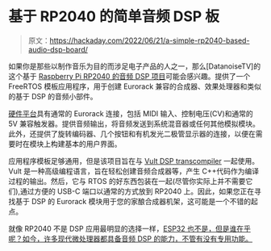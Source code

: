 # 基于 RP2040 的简单音频 DSP 板

> 原文：<https://hackaday.com/2022/06/21/a-simple-rp2040-based-audio-dsp-board/>

如果你是那些以制作音乐为目的而涉足电子产品的人之一，那么[DatanoiseTV]的这个基于 [Raspberry Pi RP2040 的音频 DSP 项目](https://github.com/DatanoiseTV/RP2040-DSP-FreeRTOS-Template)可能会感兴趣。提供了一个 FreeRTOS 模板应用程序，用于创建 Eurorack 兼容的合成器、效果处理器和类似的基于 DSP 的音频小部件。

[硬件平台](https://github.com/DatanoiseTV/RP2040-DSP-FreeRTOS-Template/tree/main/hardware)具有通常的 Eurorack 连接，包括 MIDI 输入、控制电压(CV)和通常的 5V 兼容触发器。提供音频输出，将音频发送到系统混音器或任何其他模拟模块。此外，还提供了旋转编码器、几个按钮和有机发光二极管显示器的连接，以便在需要时在模块上构建基本的用户界面。

应用程序模板足够通用，但是该项目旨在与 [Vult DSP transcompiler](https://github.com/vult-dsp/vult) 一起使用。Vult 是一种高级编程语言，旨在轻松创建音频合成器等，产生 C++代码作为编译过程的输出。然后，它与 RTOS 的好东西包装在一起(尽管你实际上并不需要它们),通过方便的 USB-C 端口以通常的方式放到 RP2040 上。因此，如果您正在寻找基于 DSP 的 Eurorack 模块用于您的家酿合成器机架，这可能是一个不错的起点。

就像 RP2040 不是 DSP 应用最明显的选择一样，[ESP32 也不是，但是谁在乎呢？如今，许多现代微处理器都具备音频 DSP 的能力，不管有没有专用功能。](https://hackaday.com/2019/05/24/eurorack-synth-module-runs-on-esp32/)